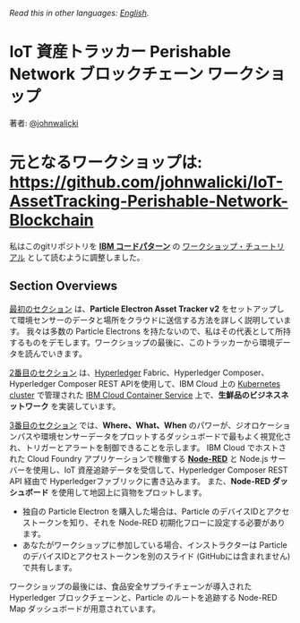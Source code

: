 *Read this in other languages: [English](README.md).*

# IoT 資産トラッカー Perishable Network ブロックチェーン ワークショップ
著者: [@johnwalicki](https://twitter.com/johnwalicki)

# 元となるワークショップは: **https://github.com/johnwalicki/IoT-AssetTracking-Perishable-Network-Blockchain**

私はこのgitリポジトリを **[IBM コードパターン](https://developer.ibm.com/code/)** の [ワークショップ・チュートリアル](README.md) として読むように調整しました。

## Section Overviews

[最初のセクション](../ParticleElectron/README-ja.md) は、**Particle Electron Asset Tracker v2** をセットアップして環境センサーのデータと場所をクラウドに送信する方法を詳しく説明しています。
我々は多数の Particle Electrons を持たないので、私はその代表として所持するものをデモします。ワークショップの最後に、このトラッカーから環境データを読んでいきます。

[2番目のセクション](../Blockchain/README-ja.md) は、[Hyperledger](https://www.hyperledger.org/) Fabric、Hyperledger Composer、Hyperledger Composer REST APIを使用して、IBM Cloud 上の [Kubernetes cluster](https://console.bluemix.net/docs/tutorials/scalable-webapp-kubernetes.html#deploy-a-scalable-web-application-on-kubernetes) で管理された [IBM Cloud Container Service](https://www.ibm.com/cloud/container-service) 上で、**生鮮品のビジネスネットワーク** を実装しています。

[3番目のセクション](../Node-RED/README-ja.md) では、**Where、What、When** のパワーが、ジオロケーションパスや環境センサーデータをプロットするダッシュボードで最もよく視覚化され、トリガーとアラートを制御できることを示します。
IBM Cloud でホストされた Cloud Foundry アプリケーションで稼働する **[Node-RED](https://nodered.org/)** と Node.js サーバーを使用し、IoT 資産追跡データを受信して、Hyperledger Composer REST API 経由で Hyperledgerファブリックに書き込みます。
また、**Node-RED ダッシュボード** を使用して地図上に貨物をプロットします。

* 独自の Particle Electron を購入した場合は、Particle のデバイスIDとアクセストークンを知り、それを Node-RED 初期化フローに設定する必要があります。
* あなたがワークショップに参加している場合、インストラクターは Particle のデバイスIDとアクセストークンを別のスライド (GitHubには含まれません) で共有します。

ワークショップの最後には、食品安全サプライチェーンが導入された Hyperledger ブロックチェーンと、Particle のルートを追跡する Node-RED Map ダッシュボードが用意されています。

